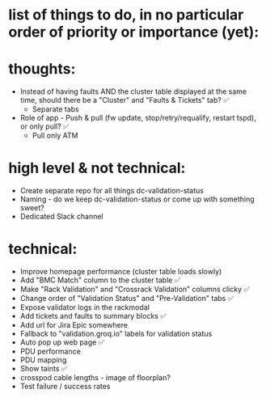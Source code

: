 # list of things to do, in no particular order of priority or importance (yet):

# thoughts:
- Instead of having faults AND the cluster table displayed at the same time,
  should there be a "Cluster" and "Faults & Tickets" tab? ✅
  - Separate tabs
- Role of app - Push & pull (fw update, stop/retry/requalify, restart tspd), or only pull? ✅
  - Pull only ATM

# high level & not technical:
- Create separate repo for all things dc-validation-status
- Naming - do we keep dc-validation-status or come up with something sweet?
- Dedicated Slack channel

# technical:
- Improve homepage performance (cluster table loads slowly)
- Add "BMC Match" column to the cluster table ✅
- Make "Rack Validation" and "Crossrack Validation" columns clicky ✅
- Change order of "Validation Status" and "Pre-Validation" tabs ✅
- Expose validator logs in the rackmodal
- Add tickets and faults to summary blocks ✅
- Add url for Jira Epic somewhere
- Fallback to "validation.groq.io" labels for validation status
- Auto pop up web page ✅
- PDU performance
- PDU mapping
- Show taints ✅
- crosspod cable lengths - image of floorplan?
- Test failure / success rates
